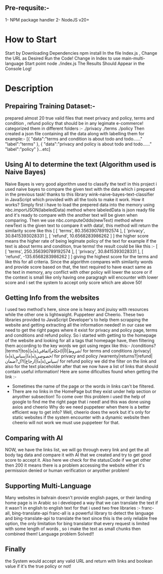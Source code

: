 ## Pre-requsite:-

1- NPM package handler
2- NodeJS v20+

# How to Start

Start by Downloading Dependencies
npm install
In the file Index.js , Change the URL as Desired
Run the Code!
Change in Index to use main-multi-language
Start point
node ./index.js
The Results Should Appear in the Console Log!

# Description

## Prepairing Training Dataset:-

prepared almost 20 true valid files that meet privacy and policy, terms and condition , refund policy that should be in any legimate e-commerce!
categorized them in different folders :-
./privacy
./terms
./policy
Then created a json file containing all the data along with labelling them for example:-
[{
"data":"terms and condition is about todo and todo......"
"label":"terms"
},
{
"data":"privacy and policy is about todo and todo......"
"label":"policy"
}...etc]

## Using AI to determine the text (Algorithm used is Naive Bayes)

Naive Bayes is very good algorithm used to classify the text! in this project i used naive bayes to compare the given text with the data which i prepared in the previous task!
thanks to this library wink-naive-bayes-text-classifier in JavaScript which provided with all the tools to make it work.
How it works?
Simply first i have to load the prepered data into the memory using nbc.importJSON(labeledData) method where labeledData is json ready file and it's ready to compare with the another text will be given when comparing.
Then we use nbc.computeOdds(newText) method where newText is the given text to compare it with data!, this method will return the similarity score like this
[
[ 'terms', 80.356390789192574 ],
[ 'privacy', 30.8415393028331 ],
[ 'refund', 10.6568283986262 ]
]
the higher score means the higher rate of being legimate policy of the text for example if the text is about terms and condition, true terms! the result could be like this :-
[
[ 'terms', 250.356390789192574 ],
[ 'privacy', 30.8415393028331 ],
[ 'refund', -135.6568283986262 ]
]
giving the highest score for the terms and like this for all criteria.
Since the algorithm compares with similarity words and provide score based on that, the text required to have exact same as the text in memory, any conflict with other policy will lower the score or if the context is small like only having one paragragh will encounter with lower score and i set the system to accept only score which are above 50!

## Getting Info from the websites

I used two method's here, since one is heavy and jouisy with resources while the other one is lightwaight. Puppeteer and Cheerio. These two libraries provided to JavaScript Developer's to help them scrapping the website and getting extracting all the information needed! in our case we need to get the right pages where it exist for privacy and policy page, terms and conditions and refund policy. So i started with getting to the homepage of the website and looking for all a tags that homepage have, then filtering them according to the key words we got using regex like this:-
/conditions?|terms?|tos|شروط|(أ|ا)حكام|اتفاقي(ة|ه)/ for terms and conditions
/privacy|خصوصي(ه|ة)|سياس(ة|ه)/ for privacy and policy
/warrenty|returns?|refund|سياس(ة|ه)|ارجاع|ا?ل?ضمان/ for refund policy
we did the filter on the link and also for the text placeholder
after that we now have a list of links that should contain useful information!
Here are some dificulties found when getting the link :-

- Sometimes the name of the page or the words in links can't be filtered.
- There are no links in the HomePage but they exist under help section or anyother subsection!
  To come over this problem i used the help of google to find me the right page that i need! and this was done using axios and cheerio
  Why do we need puppeteer when there is a better efficient way to get info?
  Well, cheerio does the work but it's only for static websites if the system encounter with a dynamic website then cheerio will not work we must use puppeteer for that.

## Comparing with AI

NOW, we have the links list, we will go through every link and get the all body tag data and compare it with AI that we created and try to get good score to accept it.
Also here we check for the statusCode if we get other then 200 it means there is a problem accessing the website either it's permission denied or human verification or anyother problem!

## Supporting Multi-Language

Many websites in bahrain doesn't provide english pages, or their landing home page is in Arabic so i developed a way that we can translate the text if it wasn't in english to english text for that i used two free libraries :- franc-all, bing-translate-api
franc-all is a powerful library to detect the language and bing-translate-api to translate the text since this is the only reliable free option, the only limitation for bing translator that every request is limited with some length of words , so i make the text as small chunks then combined them!
Language problem Solved!!

## Finally

the System would accept any valid URL and return with links and boolean value if it's the true policy or not!
